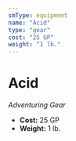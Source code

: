 ```yaml
---
smType: equipment
name: "Acid"
type: "gear"
cost: "25 GP"
weight: "1 lb."
---
```


# Acid
*Adventuring Gear*

- **Cost:** 25 GP
- **Weight:** 1 lb.
